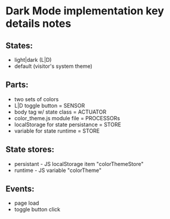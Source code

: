# Dark Mode implementation key details notes

## States:
- light|dark (L|D)
- default (visitor's system theme)

## Parts:
- two sets of colors
- L|D toggle button = SENSOR
- body tag w/ state class <body class="color-theme-[light|dark]"> = ACTUATOR
- color_theme.js module file = PROCESSORs
- localStorage for state persistance = STORE
- variable for state runtime = STORE

## State stores:
- persistant - JS localStorage item "colorThemeStore"
- runtime - JS variable "colorTheme"

## Events:
- page load
- toggle button click
